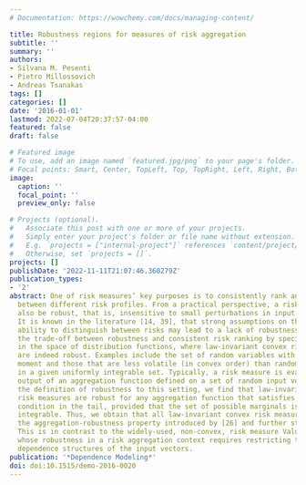 ```yaml
---
# Documentation: https://wowchemy.com/docs/managing-content/

title: Robustness regions for measures of risk aggregation
subtitle: ''
summary: ''
authors:
- Silvana M. Pesenti
- Pietro Millossovich
- Andreas Tsanakas
tags: []
categories: []
date: '2016-01-01'
lastmod: 2022-07-04T20:37:57-04:00
featured: false
draft: false

# Featured image
# To use, add an image named `featured.jpg/png` to your page's folder.
# Focal points: Smart, Center, TopLeft, Top, TopRight, Left, Right, BottomLeft, Bottom, BottomRight.
image:
  caption: ''
  focal_point: ''
  preview_only: false

# Projects (optional).
#   Associate this post with one or more of your projects.
#   Simply enter your project's folder or file name without extension.
#   E.g. `projects = ["internal-project"]` references `content/project/deep-learning/index.md`.
#   Otherwise, set `projects = []`.
projects: []
publishDate: '2022-11-11T21:07:46.360279Z'
publication_types:
- '2'
abstract: One of risk measures’ key purposes is to consistently rank and distinguish
  between different risk profiles. From a practical perspective, a risk measure should
  also be robust, that is, insensitive to small perturbations in input assumptions.
  It is known in the literature [14, 39], that strong assumptions on the risk measure’s
  ability to distinguish between risks may lead to a lack of robustness. We address
  the trade-off between robustness and consistent risk ranking by specifying the regions
  in the space of distribution functions, where law-invariant convex risk measures
  are indeed robust. Examples include the set of random variables with bounded second
  moment and those that are less volatile (in convex order) than random variables
  in a given uniformly integrable set. Typically, a risk measure is evaluated on the
  output of an aggregation function defined on a set of random input vectors. Extending
  the definition of robustness to this setting, we find that law-invariant convex
  risk measures are robust for any aggregation function that satisfies a linear growth
  condition in the tail, provided that the set of possible marginals is uniformly
  integrable. Thus, we obtain that all law-invariant convex risk measures possess
  the aggregation-robustness property introduced by [26] and further studied by [40].
  This is in contrast to the widely-used, non-convex, risk measure Value-at-Risk,
  whose robustness in a risk aggregation context requires restricting the possible
  dependence structures of the input vectors.
publication: '*Dependence Modeling*'
doi: doi:10.1515/demo-2016-0020
---
```

